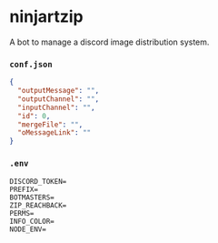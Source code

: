 # ninjartzip

A bot to manage a discord image distribution system.

### `conf.json`

```json
{
  "outputMessage": "",
  "outputChannel": "",
  "inputChannel": "",
  "id": 0,
  "mergeFile": "",
  "oMessageLink": ""
}
```

### `.env`

```env
DISCORD_TOKEN=
PREFIX=
BOTMASTERS=
ZIP_REACHBACK=
PERMS=
INFO_COLOR=
NODE_ENV=
```